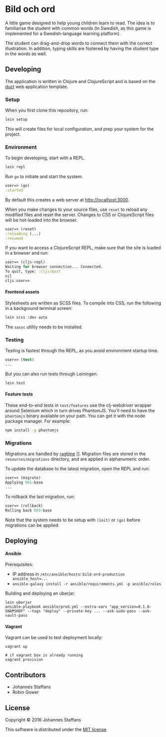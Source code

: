 # Bild och ord

A little game designed to help young children learn to read. The idea is to familiarise
the student with common words (in Swedish, as this game is implemented for a Swedish-language
learning platform).

The student can drag-and-drop words to connect them with the correct illustration. In addition,
typing skills are fostered by having the student type in the words as well.

## Developing

The application is written in Clojure and ClojureScript and is based on the [duct][]
web application template.

### Setup

When you first clone this repository, run:

```sh
lein setup
```

This will create files for local configuration, and prep your system
for the project.

### Environment

To begin developing, start with a REPL.

```sh
lein repl
```

Run `go` to initiate and start the system.

```clojure
user=> (go)
:started
```

By default this creates a web server at <http://localhost:3000>.

When you make changes to your source files, use `reset` to reload any
modified files and reset the server. Changes to CSS or ClojureScript
files will be hot-loaded into the browser.

```clojure
user=> (reset)
:reloading (...)
:resumed
```

If you want to access a ClojureScript REPL, make sure that the site is loaded
in a browser and run:

```clojure
user=> (cljs-repl)
Waiting for browser connection... Connected.
To quit, type: :cljs/quit
nil
cljs.user=>
```

#### Frontend assets

Stylesheets are written as SCSS files. To compile into CSS, run the following
in a background terminal screen:

```sh
lein scss :dev auto
```

The `sassc` utility needs to be installed.

### Testing

Testing is fastest through the REPL, as you avoid environment startup
time.

```clojure
user=> (test)
...
```

But you can also run tests through Leiningen.

```sh
lein test
```

#### Feature tests

These end-to-end tests in `test/features` use the clj-webdriver wrapper around
Selenium which in turn drives PhantomJS. You'll need to have the `phantomjs` binary
available on your path. You can get it with the node package manager. For example:

```sh
npm install -g phantomjs
```

### Migrations

Migrations are handled by [ragtime] []. Migration files are stored in
the `resources/migrations` directory, and are applied in alphanumeric
order.

To update the database to the latest migration, open the REPL and run:

```clojure
user=> (migrate)
Applying 001-base 
...
```

To rollback the last migration, run:

```clojure
user=> (rollback)
Rolling back 001-base
```

Note that the system needs to be setup with `(init)` or `(go)` before
migrations can be applied.

## Deploying

#### Ansible

Prerequisites:

* IP address in `/etc/ansible/hosts`: `bild-ord-production ansible_host=...`
* `ansible-galaxy install -r ansible/requirements.yml -p ansible/roles`

Building and deploying an uberjar:

```
lein uberjar
ansible-playbook ansible/prod.yml --extra-vars "app_version=0.1.0-SNAPSHOT" --tags "deploy" --private-key ... --ask-sudo-pass --ask-vault-pass
```

#### Vagrant

Vagrant can be used to test deployment locally:

```
vagrant up

# if vagrant box is already running
vagrant provision
```

## Contributors 

* Johannes Staffans
* Robin Gower

## License

Copyright © 2016 Johannes Staffans

This software is distributed under the [MIT license][].

[duct]: https://github.com/weavejester/duct
[MIT license]: https://opensource.org/licenses/MIT
[ragtime]: https://github.com/weavejester/ragtime
